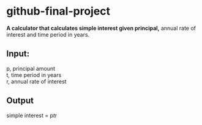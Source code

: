 # github-final-project

**A calculator that calculates simple interest given principal,** annual rate of interest and time period in years.

## Input:  
   p, principal amount    
   t, time period in years  
   r, annual rate of interest    
## Output    
   simple interest = p*t*r  
